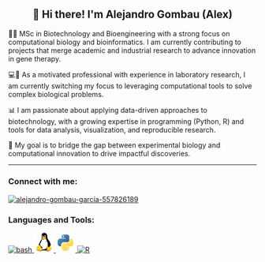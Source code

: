 <h2 align="center">👋 Hi there! I'm Alejandro Gombau (Alex)</h2>

<p align="center">

👨‍💻 MSc in Biotechnology and Bioengineering with a strong focus on computational biology and bioinformatics. I am currently contributing to projects that merge academic and industrial research to advance innovation in gene therapy. 
    
💻🧬 As a motivated professional with experience in laboratory research, I am currently switching my focus to leveraging computational tools to solve complex biological problems.

📊 I am passionate about applying data-driven approaches to biotechnology, with a growing expertise in programming (Python, R) and tools for data analysis, visualization, and reproducible research. 

🎯 My goal is to bridge the gap between experimental biology and computational innovation to drive impactful discoveries.
</p>

---

<h3 align="left">Connect with me:</h3>
<p align="left">
<a href="https://linkedin.com/in/alejandro-gombau-garcía-557826189" target="blank">
    <img align="center" src="https://raw.githubusercontent.com/rahuldkjain/github-profile-readme-generator/master/src/images/icons/Social/linked-in-alt.svg" alt="alejandro-gombau-garcía-557826189" height="30" width="40" />
</a>
</p>

<h3 align="left">Languages and Tools:</h3>
<p align="left"> 
  <a href="https://www.gnu.org/software/bash/" target="_blank" rel="noreferrer"> 
    <img src="https://www.vectorlogo.zone/logos/gnu_bash/gnu_bash-icon.svg" alt="bash" width="40" height="40"/> 
  </a> 
  <a href="https://www.linux.org/" target="_blank" rel="noreferrer"> 
    <img src="https://raw.githubusercontent.com/devicons/devicon/master/icons/linux/linux-original.svg" alt="linux" width="40" height="40"/> 
  </a> 
  <a href="https://www.python.org" target="_blank" rel="noreferrer"> 
    <img src="https://raw.githubusercontent.com/devicons/devicon/master/icons/python/python-original.svg" alt="python" width="40" height="40"/> 
  </a> 
  <a href="https://www.r-project.org/" target="_blank" rel="noreferrer"> 
    <img src="https://www.r-project.org/Rlogo.png" alt="R" width="40" height="40"/> 
  </a> 
</p>


